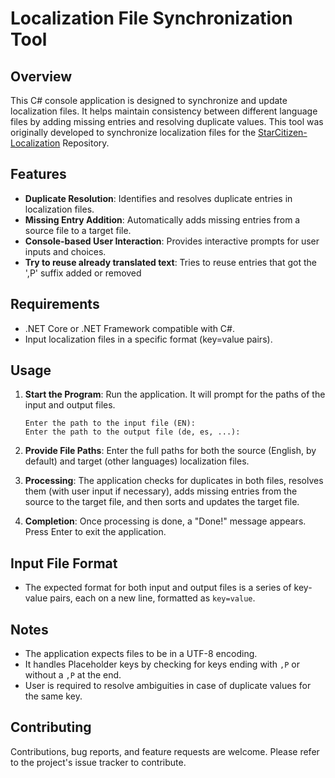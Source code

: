 # Localization File Synchronization Tool

## Overview
This C# console application is designed to synchronize and update localization files. It helps maintain consistency between different language files by adding missing entries and resolving duplicate values.
This tool was originally developed to synchronize localization files for the [StarCitizen-Localization](https://github.com/Dymerz/StarCitizen-Localization) Repository.

## Features
- **Duplicate Resolution**: Identifies and resolves duplicate entries in localization files.
- **Missing Entry Addition**: Automatically adds missing entries from a source file to a target file.
- **Console-based User Interaction**: Provides interactive prompts for user inputs and choices.
- **Try to reuse already translated text**: Tries to reuse entries that got the ',P' suffix added or removed

## Requirements
- .NET Core or .NET Framework compatible with C#.
- Input localization files in a specific format (key=value pairs).

## Usage
1. **Start the Program**: Run the application. It will prompt for the paths of the input and output files.
   
   ```
   Enter the path to the input file (EN):
   Enter the path to the output file (de, es, ...):
   ```

2. **Provide File Paths**: Enter the full paths for both the source (English, by default) and target (other languages) localization files. 

3. **Processing**: The application checks for duplicates in both files, resolves them (with user input if necessary), adds missing entries from the source to the target file, and then sorts and updates the target file.

4. **Completion**: Once processing is done, a "Done!" message appears. Press Enter to exit the application.

## Input File Format
- The expected format for both input and output files is a series of key-value pairs, each on a new line, formatted as `key=value`.

## Notes
- The application expects files to be in a UTF-8 encoding.
- It handles Placeholder keys by checking for keys ending with `,P` or without a `,P` at the end.
- User is required to resolve ambiguities in case of duplicate values for the same key.

## Contributing
Contributions, bug reports, and feature requests are welcome. Please refer to the project's issue tracker to contribute.
